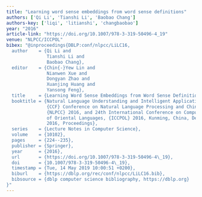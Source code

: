 ```yaml
---
title: "Learning word sense embeddings from word sense definitions"
authors: ['Qi Li', 'Tianshi Li', 'Baobao Chang']
authors-key: ['liqi', 'litianshi', 'changbaobao']
year: "2016"
article-link: "https://doi.org/10.1007/978-3-319-50496-4_19"
venue: "NLPCC/ICCPOL"
bibex: "@inproceedings{DBLP:conf/nlpcc/LiLC16,
  author    = {Qi Li and
               Tianshi Li and
               Baobao Chang},
  editor    = {Chin{-}Yew Lin and
               Nianwen Xue and
               Dongyan Zhao and
               Xuanjing Huang and
               Yansong Feng},
  title     = {Learning Word Sense Embeddings from Word Sense Definitions},
  booktitle = {Natural Language Understanding and Intelligent Applications - 5th
               {CCF} Conference on Natural Language Processing and Chinese Computing,
               {NLPCC} 2016, and 24th International Conference on Computer Processing
               of Oriental Languages, {ICCPOL} 2016, Kunming, China, December 2-6,
               2016, Proceedings},
  series    = {Lecture Notes in Computer Science},
  volume    = {10102},
  pages     = {224--235},
  publisher = {Springer},
  year      = {2016},
  url       = {https://doi.org/10.1007/978-3-319-50496-4\_19},
  doi       = {10.1007/978-3-319-50496-4\_19},
  timestamp = {Tue, 14 May 2019 10:00:51 +0200},
  biburl    = {https://dblp.org/rec/conf/nlpcc/LiLC16.bib},
  bibsource = {dblp computer science bibliography, https://dblp.org}
}"
---
```

